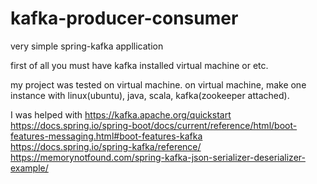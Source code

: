 # kafka-producer-consumer

very simple spring-kafka appllication

first of all
you must have kafka installed virtual machine or etc.

my project was tested on virtual machine.
on virtual machine, make one instance with linux(ubuntu), java, scala, kafka(zookeeper attached).

I was helped with
https://kafka.apache.org/quickstart
https://docs.spring.io/spring-boot/docs/current/reference/html/boot-features-messaging.html#boot-features-kafka
https://docs.spring.io/spring-kafka/reference/
https://memorynotfound.com/spring-kafka-json-serializer-deserializer-example/
